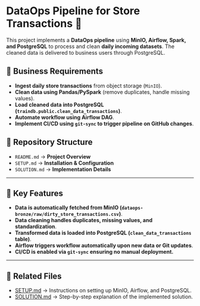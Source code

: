 # DataOps Pipeline for Store Transactions 🏪

This project implements a **DataOps pipeline** using **MinIO, Airflow, Spark, and PostgreSQL** to process and clean **daily incoming datasets**. The cleaned data is delivered to business users through PostgreSQL.

## 📌 Business Requirements
- **Ingest daily store transactions** from object storage (`MinIO`).
- **Clean data using Pandas/PySpark** (remove duplicates, handle missing values).
- **Load cleaned data into PostgreSQL (`traindb.public.clean_data_transactions`)**.
- **Automate workflow using Airflow DAG**.
- **Implement CI/CD using `git-sync` to trigger pipeline on GitHub changes**.

## 📁 Repository Structure
- `README.md` → **Project Overview**
- `SETUP.md` → **Installation & Configuration**
- `SOLUTION.md` → **Implementation Details**

---

## 🚀 Key Features
- **Data is automatically fetched from MinIO (`dataops-bronze/raw/dirty_store_transactions.csv`)**.
- **Data cleaning handles duplicates, missing values, and standardization**.
- **Transformed data is loaded into PostgreSQL (`clean_data_transactions` table)**.
- **Airflow triggers workflow automatically upon new data or Git updates**.
- **CI/CD is enabled via `git-sync` ensuring no manual deployment.**

---

## 🔗 Related Files
- [SETUP.md](SETUP.md) → Instructions on setting up MinIO, Airflow, and PostgreSQL.
- [SOLUTION.md](SOLUTION.md) → Step-by-step explanation of the implemented solution.

